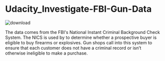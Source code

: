 # Udacity_Investigate-FBI-Gun-Data
![download](https://user-images.githubusercontent.com/112290483/218805321-f278ee3e-4c73-429d-af82-66992d36b123.jpg)

The data comes from the FBI's National Instant Criminal Background Check System. The NICS is used by to determine whether a prospective buyer is eligible to buy firearms or explosives. Gun shops call into this system to ensure that each customer does not have a criminal record or isn’t otherwise ineligible to make a purchase.
